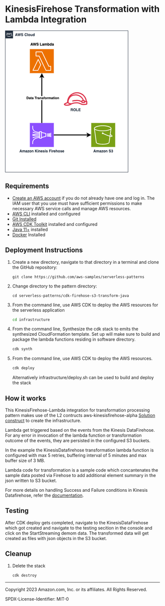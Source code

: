 # KinesisFirehose Transformation with Lambda Integration

![architecture diagram](architecture.png)

## Requirements

* [Create an AWS account](https://portal.aws.amazon.com/gp/aws/developer/registration/index.html) if you do not already have one and log in. The IAM user that you use must have sufficient permissions to make necessary AWS service calls and manage AWS resources.
* [AWS CLI](https://docs.aws.amazon.com/cli/latest/userguide/install-cliv2.html) installed and configured
* [Git Installed](https://git-scm.com/book/en/v2/Getting-Started-Installing-Git)
* [AWS CDK Toolkit](https://docs.aws.amazon.com/cdk/latest/guide/cli.html) installed and configured
* [Java 11+](https://docs.aws.amazon.com/corretto/latest/corretto-11-ug/downloads-list.html) installed
* [Docker](https://docs.docker.com/get-docker/) Installed

## Deployment Instructions

1. Create a new directory, navigate to that directory in a terminal and clone the GitHub repository:

    ```
    git clone https://github.com/aws-samples/serverless-patterns
    ```
2. Change directory to the pattern directory:

    ```
    cd serverless-patterns/cdk-firehose-s3-transform-java
    ```
3. From the command line, use AWS CDK to deploy the AWS resources for the serverless application

    ```bash
    cd infrastructure
    ```
4. From the command line, Synthesize the cdk stack to emits the synthesized CloudFormation template. Set up will make sure to build and package
   the lambda functions residing in software directory.

    ```bash
    cdk synth
    ```
5. From the command line, use AWS CDK to deploy the AWS resources.

    ```bash
    cdk deploy
    ```
   Alternatively infrastructure/deploy.sh can be used to build and deploy the stack

## How it works

This KinesisFirehose-Lambda integration for transformation processing pattern makes use of the L2 contructs aws-kinesisfirehose-alpha [Solution construct](https://constructs.dev/packages/@aws-cdk/aws-kinesisfirehose-alpha/v/2.101.1-alpha.0?lang=java) to create the infrastructure.

Lambda get triggered based on the events from the Kinesis DataFirehose. For any error in invocation of the lambda function or transformation outcome of the events, they are persisted in the configured S3 buckets.

In the example the KinesisDatafirehose transformation lambda function is configured with max 5 retries, buffering interval of 5 minutes and max buffer size of 3 MB.

Lambda code for transformation is a sample code which concantenates the sample data posted via Firehose to add additional element summary in the json written to S3 bucket.

For more details on handling Success and Failure conditions in Kinesis Datafirehose, refer the [documentation](https://docs.aws.amazon.com/firehose/latest/dev/data-transformation.html).

## Testing
After CDK deploy gets completed, navigate to the KinesisDataFirehose which got created and navigate to the testing secition in the console and click on the StartStreaming demom data. The transformed data will get created as files with json objects in the S3 bucket.

## Cleanup

1. Delete the stack
    ```bash
    cdk destroy
    ```
----
Copyright 2023 Amazon.com, Inc. or its affiliates. All Rights Reserved.

SPDX-License-Identifier: MIT-0
